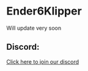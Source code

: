# Ender6Klipper
 Will update very soon

 ## Discord:
 [Click here to join our discord](https://discord.com/invite/wj9ETVGbgP)
